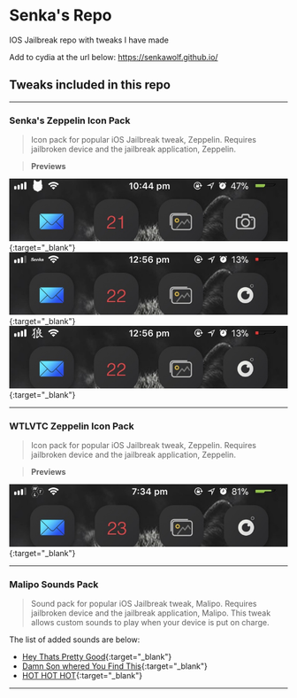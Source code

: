 # Senka's Repo
IOS Jailbreak repo with tweaks I have made

Add to cydia at the url below:
https://senkawolf.github.io/

## Tweaks included in this repo

___
### Senka's Zeppelin Icon Pack
> Icon pack for popular iOS Jailbreak tweak, Zeppelin. Requires jailbroken device and the jailbreak application, Zeppelin.

> **Previews**

![Wolf Preview](https://github.com/SenkaWolf/senkawolf.github.io/blob/master/Screenshots/wolf.png?raw=true){:target="_blank"}
![Senka Preview](https://github.com/SenkaWolf/senkawolf.github.io/blob/master/Screenshots/senka.png?raw=true){:target="_blank"}
![JapChar Preview](https://github.com/SenkaWolf/senkawolf.github.io/blob/master/Screenshots/JapChar.png?raw=true){:target="_blank"}
___
### WTLVTC Zeppelin Icon Pack
> Icon pack for popular iOS Jailbreak tweak, Zeppelin. Requires jailbroken device and the jailbreak application, Zeppelin.

> **Previews**

![WTLogo Preview](https://github.com/SenkaWolf/senkawolf.github.io/blob/master/Screenshots/WTLLogo.png?raw=true){:target="_blank"}
___
### Malipo Sounds Pack
> Sound pack for popular iOS Jailbreak tweak, Malipo. Requires jailbroken device and the jailbreak application, Malipo. This tweak allows custom sounds to play when your device is put on charge.

The list of added sounds are below:
* [Hey Thats Pretty Good](https://youtu.be/nKV1RIX-o1k){:target="_blank"}
* [Damn Son whered You Find This](https://youtu.be/z8RkR4rd7dM){:target="_blank"}
* [HOT HOT HOT](https://youtu.be/vFrNxJoB768){:target="_blank"}
___
